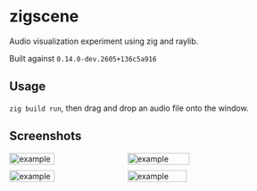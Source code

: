 # zigscene

Audio visualization experiment using zig and raylib.

Built against `0.14.0-dev.2605+136c5a916`

## Usage

`zig build run`, then drag and drop an audio file onto the window.

## Screenshots

<div style="display: flex; flex-wrap: wrap; gap: 10px;">
    <img src="https://github.com/user-attachments/assets/c87094ec-866d-4cd1-ad56-1fe32f4a6de0" alt="example" style="width: 40%;"/>
    <img src="https://github.com/user-attachments/assets/c61581d6-0686-4786-9f4f-2cdd4cfb98dc" alt="example" style="width: 47%;"/>
    <img src="https://github.com/user-attachments/assets/125bb810-4936-4b71-9610-727efa382211" alt="example" style="width: 40%;"/>
    <img src="https://github.com/user-attachments/assets/4e427ed1-1396-4c51-a5fe-27ca09f74000" alt="example" style="width: 46%;"/>

</div>
